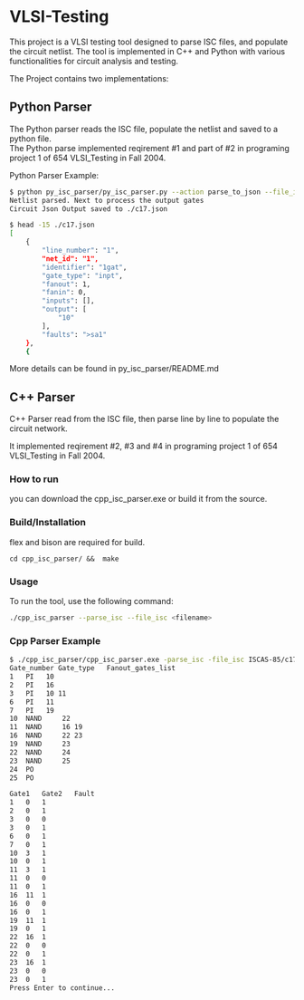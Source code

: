 # VLSI-Testing

This project is a VLSI testing tool designed to parse ISC files, and populate the circuit netlist. The tool is implemented in C++ and Python with various functionalities for circuit analysis and testing.

The Project contains two implementations:
## Python Parser
The Python parser reads the ISC file, populate the netlist and saved to a python file.  
The Python parse implemented reqirement #1 and part of #2 in programing project 1 of 654 VLSI_Testing in Fall 2004.

Python Parser Example:
```bash
$ python py_isc_parser/py_isc_parser.py --action parse_to_json --file_isc ./ISCAS-85/c17.isc  --out_json ./c17.json
Netlist parsed. Next to process the output gates
Circuit Json Output saved to ./c17.json

$ head -15 ./c17.json
[
    {
        "line_number": "1",
        "net_id": "1",
        "identifier": "1gat",
        "gate_type": "inpt",
        "fanout": 1,
        "fanin": 0,
        "inputs": [],
        "output": [
            "10"
        ],
        "faults": ">sa1"
    },
    {
```

More details can be found in py_isc_parser/README.md

## C++ Parser 
C++ Parser read from the ISC file, then parse line by line to populate the circuit network.

It implemented reqirement #2, #3 and #4 in programing project 1 of 654 VLSI_Testing in Fall 2004.

### How to run
you can download the cpp_isc_parser.exe or build it from the source.

### Build/Installation
flex and bison are required for build.
```
cd cpp_isc_parser/ &&  make 
```


### Usage
To run the tool, use the following command:

```sh
./cpp_isc_parser --parse_isc --file_isc <filename>
```


### Cpp Parser Example
```bash
$ ./cpp_isc_parser/cpp_isc_parser.exe -parse_isc -file_isc ISCAS-85/c17.isc 
Gate_number	Gate_type	Fanout_gates_list
1	PI	 10
2	PI	 16
3	PI	 10 11
6	PI	 11
7	PI	 19
10	NAND	 22
11	NAND	 16 19
16	NAND	 22 23
19	NAND	 23
22	NAND	 24
23	NAND	 25
24	PO	
25	PO	

Gate1	Gate2	Fault
1	0	1
2	0	1
3	0	0
3	0	1
6	0	1
7	0	1
10	3	1
10	0	1
11	3	1
11	0	0
11	0	1
16	11	1
16	0	0
16	0	1
19	11	1
19	0	1
22	16	1
22	0	0
22	0	1
23	16	1
23	0	0
23	0	1
Press Enter to continue...
```
